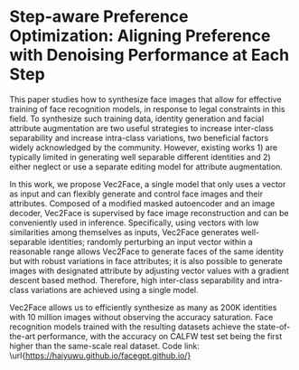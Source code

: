 # Step-aware Preference Optimization: Aligning Preference with Denoising Performance at Each Step

This paper studies how to synthesize face images that allow for effective training of face recognition models, in response to legal constraints in this field. 
To synthesize such training data, identity generation and facial attribute augmentation are two useful strategies to increase inter-class separability and increase intra-class variations, two beneficial factors widely acknowledged by the community. However, existing works 1) are typically limited in generating well separable different identities and 2) either neglect or use a separate editing model for attribute augmentation. 

In this work, we propose Vec2Face, a single model that only uses a vector as input and can flexibly generate and control face images and their attributes. Composed of a modified masked autoencoder and an image decoder, Vec2Face is supervised by face image reconstruction and can be conveniently used in inference. Specifically, using vectors with low similarities among themselves as inputs, Vec2Face generates well-separable identities; randomly perturbing an input vector within a reasonable range allows Vec2Face to generate faces of the same identity but with robust variations in face attributes; it is also possible to generate images with designated attribute by adjusting vector values with a gradient descent based method. Therefore, high inter-class separability and intra-class variations are achieved using a single model. 

Vec2Face allows us to efficiently synthesize as many as 
200K identities with 10 million images without observing the accuracy saturation.
Face recognition models trained with the resulting datasets achieve the state-of-the-art performance, with the accuracy on CALFW test set being the first higher than the same-scale real dataset. Code link: \url{https://haiyuwu.github.io/facegpt.github.io/}
